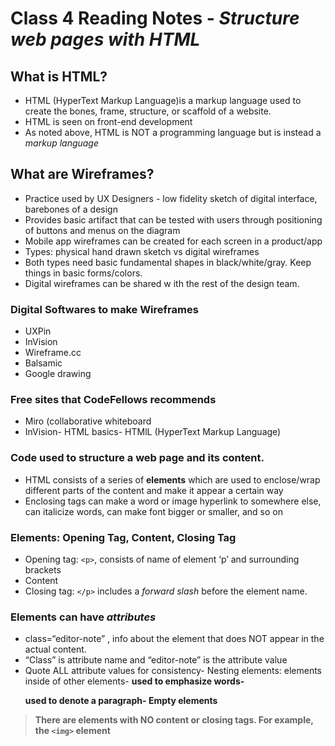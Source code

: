 # Class 4 Reading Notes - *Structure web pages with HTML*

## What is HTML?

- HTML (HyperText Markup Language)is a markup language used to create the bones, frame, structure, or scaffold of a website.
- HTML is seen on front-end development
- As noted above, HTML is NOT a programming language but is instead a *markup language*

## What are Wireframes? 

- Practice used by UX Designers - low fidelity sketch of digital interface, barebones of a design
- Provides basic artifact that can be tested with users through positioning of buttons and menus on the diagram 
- Mobile app wireframes can be created for each screen in a product/app 
- Types: physical hand drawn sketch vs digital wireframes
- Both types need basic fundamental shapes in black/white/gray. Keep things in basic forms/colors. 
- Digital wireframes can be shared w    ith the rest of the design team. 

### Digital Softwares to make Wireframes

- UXPin
- InVision
- Wireframe.cc
- Balsamic
- Google drawing

### Free sites that CodeFellows recommends

- Miro (collaborative whiteboard
- InVision- HTML basics- HTMlL (HyperText Markup Language)

### Code used to structure a web page and its content.

- HTML consists of a series of **elements** which are used to enclose/wrap different parts of the content and make it appear a certain way
- Enclosing tags can make a word or image hyperlink to somewhere else, can italicize words, can make font bigger or smaller, and so on 

### Elements: Opening Tag, Content, Closing Tag

- Opening tag: `<p>`, consists of name of element ‘p’ and surrounding brackets
- Content
- Closing tag: `</p>` includes a *forward slash* before the element name. 

### Elements can have ***attributes***

- class=“editor-note” , info about the element that does NOT appear in the actual content. 
- “Class” is attribute name and “editor-note” is the attribute value
- Quote ALL attribute values for consistency- Nesting elements: elements inside of other elements- <strong> used to emphasize words- <p> used to denote a paragraph- Empty elements

> There are elements with NO content or closing tags.
> For example, the `<img>` element